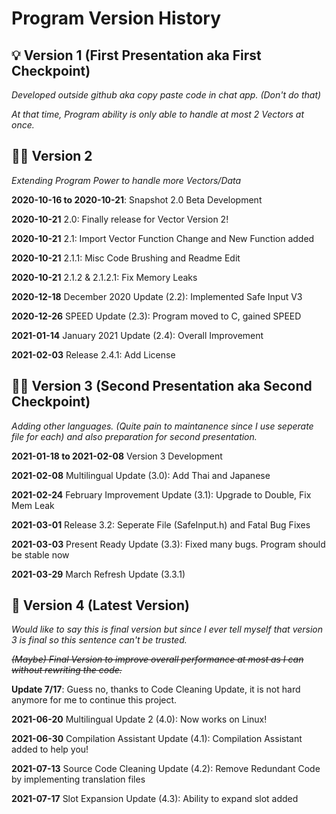 # Program Version History

## 💡 Version 1 (First Presentation aka First Checkpoint)

*Developed outside github aka copy paste code in chat app. (Don't do that)*

*At that time, Program ability is only able to handle at most 2 Vectors at once.*

## 🧑‍💻 Version 2

  *Extending Program Power to handle more Vectors/Data*
  
  **2020-10-16 to 2020-10-21**: Snapshot 2.0 Beta Development
  
  **2020-10-21** 2.0: Finally release for Vector Version 2!
  
  **2020-10-21** 2.1: Import Vector Function Change and New Function added
  
  **2020-10-21** 2.1.1: Misc Code Brushing and Readme Edit
  
  **2020-10-21** 2.1.2 & 2.1.2.1: Fix Memory Leaks
  
  **2020-12-18** December 2020 Update (2.2): Implemented Safe Input V3
  
  **2020-12-26** SPEED Update (2.3): Program moved to C, gained SPEED
  
  **2021-01-14** January 2021 Update (2.4): Overall Improvement
  
  **2021-02-03** Release 2.4.1: Add License

## 🧑‍💼 Version 3 (Second Presentation aka Second Checkpoint)
  
  *Adding other languages. (Quite pain to maintanence since I use seperate file for each) and also preparation for second presentation.*
  
  **2021-01-18 to 2021-02-08** Version 3 Development
  
  **2021-02-08** Multilingual Update (3.0): Add Thai and Japanese
  
  **2021-02-24** February Improvement Update (3.1): Upgrade to Double, Fix Mem Leak
  
  **2021-03-01** Release 3.2: Seperate File (SafeInput.h) and Fatal Bug Fixes
  
  **2021-03-03** Present Ready Update (3.3): Fixed many bugs. Program should be stable now
  
  **2021-03-29** March Refresh Update (3.3.1)

## 🍙 Version 4 (Latest Version)

  *Would like to say this is final version but since I ever tell myself that version 3 is final so this sentence can't be trusted.*
  
  ~~*(Maybe) Final Version to improve overall performance at most as I can without rewriting the code.*~~
  
  **Update 7/17**: Guess no, thanks to Code Cleaning Update, it is not hard anymore for me to continue this project.
  
  **2021-06-20** Multilingual Update 2 (4.0): Now works on Linux!

  **2021-06-30** Compilation Assistant Update (4.1): Compilation Assistant added to help you!
  
  **2021-07-13** Source Code Cleaning Update (4.2): Remove Redundant Code by implementing translation files

  **2021-07-17** Slot Expansion Update (4.3): Ability to expand slot added
